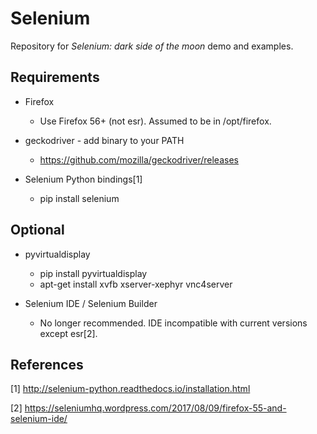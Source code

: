 # Selenium

Repository for *Selenium: dark side of the moon* demo and examples.

## Requirements

- Firefox
    - Use Firefox 56+ (not esr). Assumed to be in /opt/firefox.

- geckodriver - add binary to your PATH
    - https://github.com/mozilla/geckodriver/releases

- Selenium Python bindings[1]
    - pip install selenium


## Optional

- pyvirtualdisplay
    - pip install pyvirtualdisplay
    - apt-get install xvfb xserver-xephyr vnc4server

- Selenium IDE / Selenium Builder
    - No longer recommended. IDE incompatible with current versions except esr[2].

## References

[1] http://selenium-python.readthedocs.io/installation.html

[2] https://seleniumhq.wordpress.com/2017/08/09/firefox-55-and-selenium-ide/
